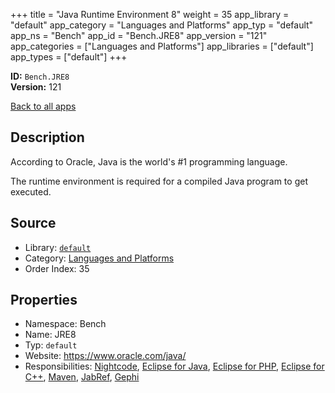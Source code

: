 ﻿+++
title = "Java Runtime Environment 8"
weight = 35
app_library = "default"
app_category = "Languages and Platforms"
app_typ = "default"
app_ns = "Bench"
app_id = "Bench.JRE8"
app_version = "121"
app_categories = ["Languages and Platforms"]
app_libraries = ["default"]
app_types = ["default"]
+++

**ID:** `Bench.JRE8`  
**Version:** 121  
<!--more-->

[Back to all apps](/apps/)

## Description
According to Oracle, Java is the world's #1 programming language.

The runtime environment is required for a compiled Java program to get executed.

## Source

* Library: [`default`](/app_libraries/default)
* Category: [Languages and Platforms](/app_categories/languages-and-platforms)
* Order Index: 35

## Properties

* Namespace: Bench
* Name: JRE8
* Typ: `default`
* Website: <https://www.oracle.com/java/>
* Responsibilities: [Nightcode](/apps/Bench.Nightcode), [Eclipse for Java](/apps/Bench.EclipseJava), [Eclipse for PHP](/apps/Bench.EclipsePHP), [Eclipse for C++](/apps/Bench.EclipseCpp), [Maven](/apps/Bench.Maven), [JabRef](/apps/Bench.JabRef), [Gephi](/apps/Bench.Gephi)

